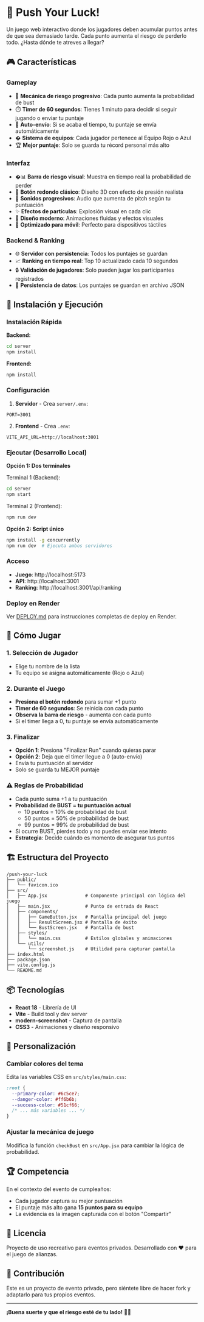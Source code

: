 # 🎯 Push Your Luck!

Un juego web interactivo donde los jugadores deben acumular puntos antes de que sea demasiado tarde. Cada punto aumenta el riesgo de perderlo todo. ¿Hasta dónde te atreves a llegar?

## 🎮 Características

### Gameplay
- 🎲 **Mecánica de riesgo progresivo**: Cada punto aumenta la probabilidad de bust
- ⏱️ **Timer de 60 segundos**: Tienes 1 minuto para decidir si seguir jugando o enviar tu puntaje
- 🎯 **Auto-envío**: Si se acaba el tiempo, tu puntaje se envía automáticamente
- � **Sistema de equipos**: Cada jugador pertenece al Equipo Rojo o Azul
- 🏆 **Mejor puntaje**: Solo se guarda tu récord personal más alto

### Interfaz
- �📊 **Barra de riesgo visual**: Muestra en tiempo real la probabilidad de perder
- 🔘 **Botón redondo clásico**: Diseño 3D con efecto de presión realista
- 🎵 **Sonidos progresivos**: Audio que aumenta de pitch según tu puntuación
- ✨ **Efectos de partículas**: Explosión visual en cada clic
- 🎨 **Diseño moderno**: Animaciones fluidas y efectos visuales
- 📱 **Optimizado para móvil**: Perfecto para dispositivos táctiles

### Backend & Ranking
- 🌐 **Servidor con persistencia**: Todos los puntajes se guardan
- 📈 **Ranking en tiempo real**: Top 10 actualizado cada 10 segundos
- 🔒 **Validación de jugadores**: Solo pueden jugar los participantes registrados
- 💾 **Persistencia de datos**: Los puntajes se guardan en archivo JSON

## 🚀 Instalación y Ejecución

### Instalación Rápida

**Backend:**
```bash
cd server
npm install
```

**Frontend:**
```bash
npm install
```

### Configuración

1. **Servidor** - Crea `server/.env`:
```
PORT=3001
```

2. **Frontend** - Crea `.env`:
```
VITE_API_URL=http://localhost:3001
```

### Ejecutar (Desarrollo Local)

**Opción 1: Dos terminales**

Terminal 1 (Backend):
```bash
cd server
npm start
```

Terminal 2 (Frontend):
```bash
npm run dev
```

**Opción 2: Script único**
```bash
npm install -g concurrently
npm run dev  # Ejecuta ambos servidores
```

### Acceso

- **Juego**: http://localhost:5173
- **API**: http://localhost:3001
- **Ranking**: http://localhost:3001/api/ranking

### Deploy en Render

Ver [DEPLOY.md](DEPLOY.md) para instrucciones completas de deploy en Render.

## 🎯 Cómo Jugar

### 1. Selección de Jugador
- Elige tu nombre de la lista
- Tu equipo se asigna automáticamente (Rojo o Azul)

### 2. Durante el Juego
- **Presiona el botón redondo** para sumar +1 punto
- **Timer de 60 segundos**: Se reinicia con cada punto
- **Observa la barra de riesgo** - aumenta con cada punto
- Si el timer llega a 0, tu puntaje se envía automáticamente

### 3. Finalizar
- **Opción 1**: Presiona "Finalizar Run" cuando quieras parar
- **Opción 2**: Deja que el timer llegue a 0 (auto-envío)
- Envía tu puntuación al servidor
- Solo se guarda tu MEJOR puntaje

### ⚠️ Reglas de Probabilidad

- Cada punto suma +1 a tu puntuación
- **Probabilidad de BUST = tu puntuación actual**
  - 10 puntos = 10% de probabilidad de bust
  - 50 puntos = 50% de probabilidad de bust  
  - 99 puntos = 99% de probabilidad de bust
- Si ocurre BUST, pierdes todo y no puedes enviar ese intento
- **Estrategia**: Decide cuándo es momento de asegurar tus puntos

## 🏗️ Estructura del Proyecto

```
/push-your-luck
├── public/
│   └── favicon.ico
├── src/
│   ├── App.jsx              # Componente principal con lógica del juego
│   ├── main.jsx             # Punto de entrada de React
│   ├── components/
│   │   ├── GameButton.jsx   # Pantalla principal del juego
│   │   ├── ResultScreen.jsx # Pantalla de éxito
│   │   └── BustScreen.jsx   # Pantalla de bust
│   ├── styles/
│   │   └── main.css         # Estilos globales y animaciones
│   └── utils/
│       └── screenshot.js    # Utilidad para capturar pantalla
├── index.html
├── package.json
├── vite.config.js
└── README.md
```

## 📦 Tecnologías

- **React 18** - Librería de UI
- **Vite** - Build tool y dev server
- **modern-screenshot** - Captura de pantalla
- **CSS3** - Animaciones y diseño responsivo

## 🎨 Personalización

### Cambiar colores del tema

Edita las variables CSS en `src/styles/main.css`:

```css
:root {
  --primary-color: #6c5ce7;
  --danger-color: #ff6b6b;
  --success-color: #51cf66;
  /* ... más variables ... */
}
```

### Ajustar la mecánica de juego

Modifica la función `checkBust` en `src/App.jsx` para cambiar la lógica de probabilidad.

## 🏆 Competencia

En el contexto del evento de cumpleaños:

- Cada jugador captura su mejor puntuación
- El puntaje más alto gana **15 puntos para su equipo**
- La evidencia es la imagen capturada con el botón "Compartir"

## 📝 Licencia

Proyecto de uso recreativo para eventos privados.
Desarrollado con ❤️ para el juego de alianzas.

## 🤝 Contribución

Este es un proyecto de evento privado, pero siéntete libre de hacer fork y adaptarlo para tus propios eventos.

---

**¡Buena suerte y que el riesgo esté de tu lado!** 🎲✨
